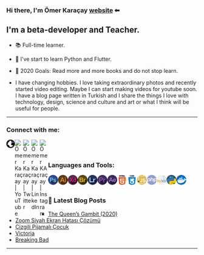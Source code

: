 ### Hi there, I'm Ömer Karaçay [website] ⬅

## I'm a beta-developer and Teacher.
- 📚 Full-time learner.
- 🐍 I've start to learn Python and Flutter.
- 🥅 2020 Goals: Read more and more books and do not stop learn.

- I have changing hobbies. I love taking extraordinary photos  and recently started video editing. Maybe I can start making videos for youtube soon. I have a blog page written in Turkish and I share the things I love with technology, design, science and culture and art or what I think will be useful for people.
---
### Connect with me:

[<img align="left" alt="https://omerkaracay.com" width="22px" src="https://raw.githubusercontent.com/iconic/open-iconic/master/svg/globe.svg" />][website]
[<img align="left" alt="Ömer Karaçay | YouTube" width="22px" src="https://cdn.jsdelivr.net/npm/simple-icons@v3/icons/youtube.svg" />][youtube]
[<img align="left" alt="Ömer Karaçay | Twitter" width="22px" src="https://cdn.jsdelivr.net/npm/simple-icons@v3/icons/twitter.svg" />][twitter]
[<img align="left" alt="Ömer Karaçay | LinkedIn" width="22px" src="https://cdn.jsdelivr.net/npm/simple-icons@v3/icons/linkedin.svg" />][linkedin]
[<img align="left" alt="Ömer KAraçay | Instagram" width="22px" src="https://cdn.jsdelivr.net/npm/simple-icons@v3/icons/instagram.svg" />][instagram]
</br></br>

### Languages and Tools:

<img align="left" alt="Adobe Photoshop" width="26px" src="https://github.com/omerkaracay/omerkaracay/blob/master/images/icons/adobe_001-photoshop.png" />
<img align="left" alt="Adobe Illustrator" width="26px" src="https://github.com/omerkaracay/omerkaracay/blob/master/images/icons/adobe_002-illustrator.png" />
<img align="left" alt="Adobe Xd" width="26px" src="https://github.com/omerkaracay/omerkaracay/blob/master/images/icons/adobe_003-experience.png" />
<img align="left" alt="Adobe Bridge" width="26px" src="https://github.com/omerkaracay/omerkaracay/blob/master/images/icons/adobe_004-bridge.png" />
<img align="left" alt="Adobe Lightroom" width="26px" src="https://github.com/omerkaracay/omerkaracay/blob/master/images/icons/adobe_005-lightroom.png" />
<img align="left" alt="Adobe Premier" width="26px" src="https://github.com/omerkaracay/omerkaracay/blob/master/images/icons/adobe_006-premier.png" />
<img align="left" alt="Adobe After Effects" width="26px" src="https://github.com/omerkaracay/omerkaracay/blob/master/images/icons/adobe_007-after-effects.png" />
<img align="left" alt="HTML 5" width="26px" src="https://github.com/omerkaracay/omerkaracay/blob/master/images/icons/html-5.png" />
<img align="left" alt="CSS" width="26px" src="https://github.com/omerkaracay/omerkaracay/blob/master/images/icons/css.png" />
<img align="left" alt="JS" width="26px" src="https://github.com/omerkaracay/omerkaracay/blob/master/images/icons/javascript.png" />
<img align="left" alt="PHP" width="26px" src="https://github.com/omerkaracay/omerkaracay/blob/master/images/icons/php.png" />
<img align="left" alt="MYSQL" width="26px" src="https://github.com/omerkaracay/omerkaracay/blob/master/images/icons/mysql.png" />
<img align="left" alt="Python" width="26px" src="https://github.com/omerkaracay/omerkaracay/blob/master/images/icons/python.png" />
<img align="left" alt="Docker" width="26px" src="https://github.com/omerkaracay/omerkaracay/blob/master/images/icons/docker.png" />
</br></br>

### 📕 Latest Blog Posts
<!-- BLOG-POST-LIST:START -->
- [The Queen’s Gambit (2020)](https://www.omerkaracay.com/the-queens-gambit-2020-inceleme/)
- [Zoom Siyah Ekran Hatası Çözümü](https://www.omerkaracay.com/zoom-siyah-ekran-hatasi-cozumu/)
- [Çizgili Pijamalı Çocuk](https://www.omerkaracay.com/cizgili-pijamali-cocuk-inceleme/)
- [Victoria](https://www.omerkaracay.com/victoria-film-incelemesi/)
- [Breaking Bad](https://www.omerkaracay.com/breaking-bad/)
<!-- BLOG-POST-LIST:END -->

---

[website]: https://www.omerkaracay.com
[twitter]: https://twitter.com/omrkrcy
[youtube]: https://www.youtube.com/channel/UCpoyfHaGQCl9xvoQW2i_lOg
[instagram]: https://instagram.com/omrkrcy
[linkedin]: https://linkedin.com/in/omerkaracay
[ipucuplaylist]: https://www.youtube.com/playlist?list=PLS5gPgVChPnfnuncq7g99ybnJCGyfWmZp
